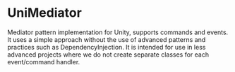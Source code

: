 # UniMediator
Mediator pattern implementation for Unity, supports commands and events. It uses a simple approach without the use of advanced patterns and practices such as DependencyInjection. It is intended for use in less advanced projects where we do not create separate classes for each event/command handler.
